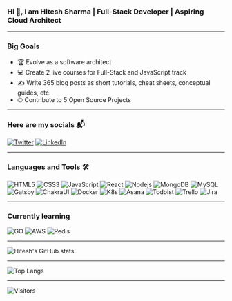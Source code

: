 ### Hi 👋, I am Hitesh Sharma | Full-Stack Developer | Aspiring Cloud Architect  

---

### Big Goals

-  🏆 Evolve as a software architect
-  💻 Create 2 live courses for Full-Stack and JavaScript track
-  ✍ Write 365 blog posts as short tutorials, cheat sheets, conceptual guides, etc.
-  ⎔ Contribute to 5 Open Source Projects


---

### Here are my socials 📬

[![Twitter](http://img.shields.io/badge/-Twitter-1DA1F2?style=for-the-badge&logo=twitter&logoColor=ffffff)](https://twitter.com/ihiteshsharma)
[![LinkedIn](http://img.shields.io/badge/-LinkedIn-0e76a8?style=for-the-badge&logo=linkedin&logoColor=ffffff)](https://www.linkedin.com/in/ihiteshsharma/)

---

### Languages and Tools  🛠

![HTML5](http://img.shields.io/badge/-HTML5-E34F26?style=for-the-badge&logo=html5&logoColor=ffffff)
![CSS3](http://img.shields.io/badge/-CSS3-1572B6?style=for-the-badge&logo=css3&logoColor=ffffff)
![JavaScript](http://img.shields.io/badge/-JavaScript-F7DF1E?style=for-the-badge&logo=JavaScript&logoColor=000000)
![React](http://img.shields.io/badge/-React-61DAFB?style=for-the-badge&logo=React&logoColor=000000)
![Nodejs](http://img.shields.io/badge/-Node.js-339933?style=for-the-badge&logo=node.js&logoColor=ffffff)
![MongoDB](http://img.shields.io/badge/-MongoDB-47A248?style=for-the-badge&logo=MongoDB&logoColor=ffffff)
![MySQL](http://img.shields.io/badge/-MySQL-4479A1?style=for-the-badge&logo=MySQL&logoColor=ffffff)
![Gatsby](http://img.shields.io/badge/-Gatsby-663399?style=for-the-badge&logo=Gatsby&logoColor=ffffff)
![ChakraUI](http://img.shields.io/badge/-ChakraUI-319795?style=for-the-badge&logo=ChakraUI&logoColor=ffffff)
![Docker](http://img.shields.io/badge/-Docker-2496ED?style=for-the-badge&logo=Docker&logoColor=ffffff)
![K8s](http://img.shields.io/badge/-K8s-326CE5?style=for-the-badge&logo=Kubernetes&logoColor=ffffff)
![Asana](http://img.shields.io/badge/-Asana-273347?style=for-the-badge&logo=Asana&logoColor=ffffff)
![Todoist](http://img.shields.io/badge/-Todoist-E44332?style=for-the-badge&logo=Todoist&logoColor=ffffff)
![Trello](http://img.shields.io/badge/-Trello-0052CC?style=for-the-badge&logo=Trello&logoColor=ffffff)
![Jira](http://img.shields.io/badge/-Jira-0052CC?style=for-the-badge&logo=JiraSoftware&logoColor=ffffff)

---

### Currently learning

![GO](http://img.shields.io/badge/-Go-00ADD8?style=for-the-badge&logo=go&logoColor=ffffff)
![AWS](http://img.shields.io/badge/-AWS-232F3E?style=for-the-badge&logo=amazonaws&logoColor=ffffff)
![Redis](http://img.shields.io/badge/-Redis-DC382D?style=for-the-badge&logo=redis&logoColor=ffffff)

---

![Hitesh's GitHub stats](https://github-readme-stats.vercel.app/api?username=ihiteshsharma&show_icons=true&theme=graywhite)

---

![Top Langs](https://github-readme-stats.vercel.app/api/top-langs/?username=ihiteshsharma&layout=compact)

---

![Visitors](https://komarev.com/ghpvc/?username=ihiteshsharma&color=319e77&style=plastic)

